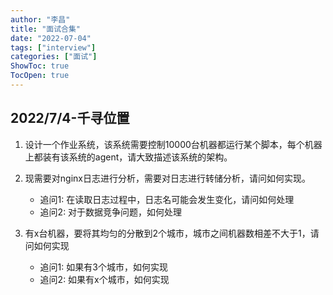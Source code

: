 ```yaml
---
author: "李昌"
title: "面试合集"
date: "2022-07-04"
tags: ["interview"]
categories: ["面试"]
ShowToc: true
TocOpen: true
---
```


## 2022/7/4-千寻位置

1. 设计一个作业系统，该系统需要控制10000台机器都运行某个脚本，每个机器上都装有该系统的agent，请大致描述该系统的架构。

2. 现需要对nginx日志进行分析，需要对日志进行转储分析，请问如何实现。
    - 追问1: 在读取日志过程中，日志名可能会发生变化，请问如何处理
    - 追问2: 对于数据竞争问题，如何处理

3. 有x台机器，要将其均匀的分散到2个城市，城市之间机器数相差不大于1，请问如何实现
    - 追问1: 如果有3个城市，如何实现
    - 追问2: 如果有x个城市，如何实现